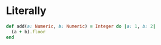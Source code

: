 # Literally

```ruby
def add(a: Numeric, b: Numeric) = Integer do |a: 1, b: 2|
  (a + b).floor
end
```
